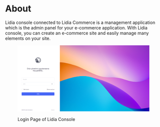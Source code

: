 # About

Lidia console connected to Lidia Commerce is a management application which is the admin panel for your e-commerce application. With Lidia console, you can create an e-commerce site and easily manage many elements on your site.

<figure><img src="../../.gitbook/assets/Screenshot 2023-02-23 111845.png" alt=""><figcaption><p>Login Page of Lidia Console</p></figcaption></figure>
